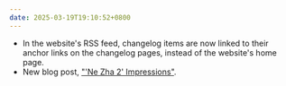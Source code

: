 ```yaml
---
date: 2025-03-19T19:10:52+0800
---
```


* In the website's RSS feed, changelog items are now linked to their anchor links on the changelog pages, instead of the website's home page.
* New blog post, ["'Ne Zha 2' Impressions"](/blog/posts/2025-03-19-ne-zha-2-impressions).
